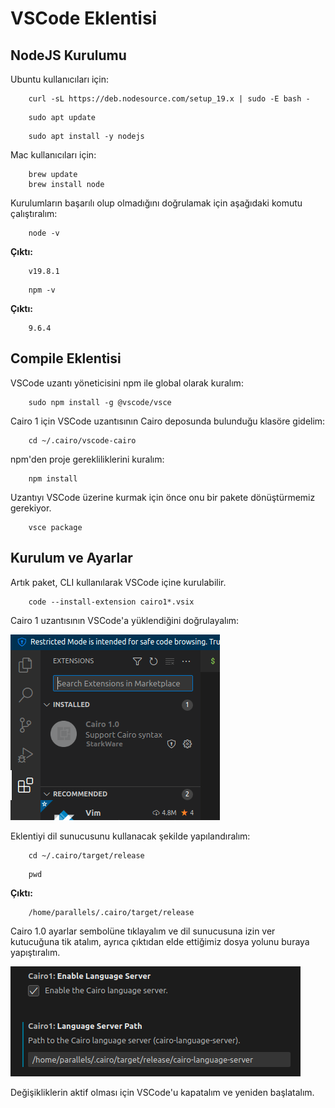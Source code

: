 # VSCode Eklentisi

## NodeJS Kurulumu

Ubuntu kullanıcıları için:

```
    curl -sL https://deb.nodesource.com/setup_19.x | sudo -E bash -
```

```
    sudo apt update
```

```
    sudo apt install -y nodejs
```

Mac kullanıcıları için:

```
    brew update
    brew install node
```

Kurulumların başarılı olup olmadığını doğrulamak için aşağıdaki komutu çalıştıralım:

```
    node -v
```

**Çıktı:**

```
    v19.8.1
```

```
    npm -v
```

**Çıktı:**

```
    9.6.4
```

## Compile Eklentisi

VSCode uzantı yöneticisini npm ile global olarak kuralım:

```
    sudo npm install -g @vscode/vsce
```

Cairo 1 için VSCode uzantısının Cairo deposunda bulunduğu klasöre gidelim:

```
    cd ~/.cairo/vscode-cairo
```

npm'den proje gerekliliklerini kuralım:

```
    npm install
```

Uzantıyı VSCode üzerine kurmak için önce onu bir pakete dönüştürmemiz gerekiyor.

```
    vsce package
```

## Kurulum ve Ayarlar

Artık paket, CLI kullanılarak VSCode içine kurulabilir.

```
    code --install-extension cairo1*.vsix
```

Cairo 1 uzantısının VSCode'a yüklendiğini doğrulayalım:

![cairo_1_extension_on_vscode](assets/cairo_1_extension_on_vscode.png)

Eklentiyi dil sunucusunu kullanacak şekilde yapılandıralım:

```
    cd ~/.cairo/target/release
```

```
    pwd
```

**Çıktı:**

```
    /home/parallels/.cairo/target/release
```

Cairo 1.0 ayarlar sembolüne tıklayalım ve dil sunucusuna izin ver kutucuğuna tik atalım, ayrıca çıktıdan elde ettiğimiz dosya yolunu buraya yapıştıralım.

![cairo_1_extension_settings](assets/cairo_1_extension_settings.png)

Değişikliklerin aktif olması için VSCode'u kapatalım ve yeniden başlatalım.
